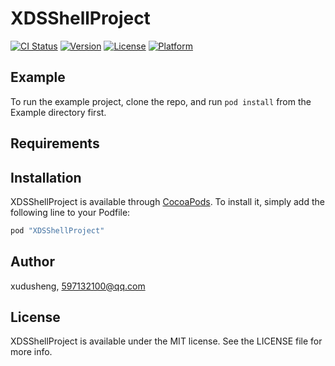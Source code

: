 # XDSShellProject

[![CI Status](http://img.shields.io/travis/xudusheng/XDSShellProject.svg?style=flat)](https://travis-ci.org/xudusheng/XDSShellProject)
[![Version](https://img.shields.io/cocoapods/v/XDSShellProject.svg?style=flat)](http://cocoapods.org/pods/XDSShellProject)
[![License](https://img.shields.io/cocoapods/l/XDSShellProject.svg?style=flat)](http://cocoapods.org/pods/XDSShellProject)
[![Platform](https://img.shields.io/cocoapods/p/XDSShellProject.svg?style=flat)](http://cocoapods.org/pods/XDSShellProject)

## Example

To run the example project, clone the repo, and run `pod install` from the Example directory first.

## Requirements

## Installation

XDSShellProject is available through [CocoaPods](http://cocoapods.org). To install
it, simply add the following line to your Podfile:

```ruby
pod "XDSShellProject"
```

## Author

xudusheng, 597132100@qq.com

## License

XDSShellProject is available under the MIT license. See the LICENSE file for more info.
